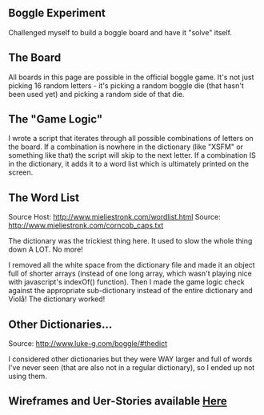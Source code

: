 ## Boggle Experiment

Challenged myself to build a boggle board and have it "solve" itself.

## The Board

All boards in this page are possible in the official boggle game. It's not just picking 16 random letters - it's picking a random boggle die (that hasn't been used yet) and picking a random side of that die.

## The "Game Logic"

I wrote a script that iterates through all possible combinations of letters on the board. If a combination is nowhere in the dictionary (like "XSFM" or something like that) the script will skip to the next letter. If a combination IS in the dictionary, it adds it to a word list which is ultimately printed on the screen.

## The Word List

Source Host: http://www.mieliestronk.com/wordlist.html
Source: http://www.mieliestronk.com/corncob_caps.txt

The dictionary was the trickiest thing here. It used to slow the whole thing down A LOT. No more!

I removed all the white space from the dictionary file and made it an object full of shorter arrays (instead of one long array, which wasn't playing nice with javascript's indexOf() function). Then I made the game logic check against the appropriate sub-dictionary instead of the entire dictionary and Violå! The dictionary worked!

## Other Dictionaries...

Source: http://www.luke-g.com/boggle/#thedict

I considered other dictionaries but they were WAY larger and full of words I've never seen (that are also not in a regular dictionary), so I ended up not using them.

## Wireframes and Uer-Stories available [Here](https://git.generalassemb.ly/TedCart/full-stack-project-practice/blob/response/practice.md)
